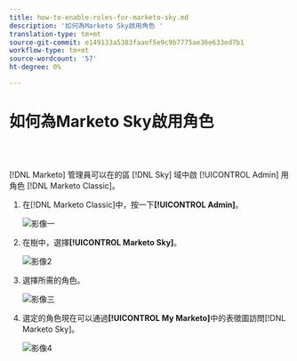 ```yaml
---
title: how-to-enable-roles-for-marketo-sky.md
description: '如何為Marketo Sky啟用角色 '
translation-type: tm+mt
source-git-commit: e149133a5383faaef5e9c9b7775ae36e633ed7b1
workflow-type: tm+mt
source-wordcount: '57'
ht-degree: 0%

---
```



# 如何為Marketo Sky啟用角色

<br> 

[!DNL Marketo] 管理員可以在的區 [!DNL Sky] 域中啟 [!UICONTROL Admin] 用角色 [!DNL Marketo Classic]。

1. 在[!DNL Marketo Classic]中，按一下&#x200B;**[!UICONTROL Admin]**。

   ![影像一](/help/sky/assets/home/how-to-enable-roles-for-marketo-sky/how-to-enable-roles-for-marketo-sky-1.png)

1. 在樹中，選擇&#x200B;**[!UICONTROL Marketo Sky]**。

   ![影像2](/help/sky/assets/home/how-to-enable-roles-for-marketo-sky/how-to-enable-roles-for-marketo-sky-2.png)

1. 選擇所需的角色。

   ![影像三](/help/sky/assets/home/how-to-enable-roles-for-marketo-sky/how-to-enable-roles-for-marketo-sky-3.png)

1. 選定的角色現在可以通過&#x200B;**[!UICONTROL My Marketo]**&#x200B;中的表徵圖訪問[!DNL Marketo Sky]。

   ![影像4](/help/sky/assets/home/how-to-enable-roles-for-marketo-sky/how-to-enable-roles-for-marketo-sky-4.png)